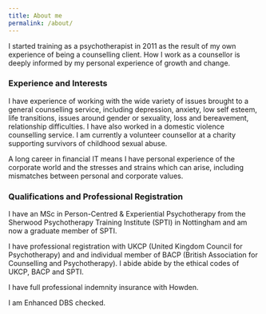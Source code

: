 ```yaml
---
title: About me
permalink: /about/
---
```

I started training as a psychotherapist in 2011 as the result of my own experience of being a counselling client. How I work as a counsellor is deeply informed by my personal experience of growth and change.

### Experience and Interests

I have experience of working with the wide variety of issues brought to a general counselling service, including depression, anxiety, low self esteem, life transitions, issues around gender or sexuality, loss and bereavement, relationship difficulties. I have also worked in a domestic violence counselling service. I am currently a volunteer counsellor at a charity supporting survivors of childhood sexual abuse. 

A long career in financial IT means I have personal experience of the corporate world and the stresses and strains which can arise, including mismatches between personal and corporate values. 

### Qualifications and Professional Registration

I have an MSc in Person-Centred &amp; Experiential Psychotherapy from the Sherwood Psychotherapy Training Institute (SPTI) in Nottingham and am now a graduate member of SPTI.

I have professional registration with UKCP (United Kingdom Council for Psychotherapy) and and individual member of BACP (British Association for Counselling and Psychotherapy). I abide abide by the ethical codes of UKCP, BACP and SPTI.

I have full professional indemnity insurance with Howden.

I am Enhanced DBS checked.
